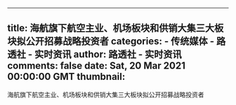 
---
title: 海航旗下航空主业、机场板块和供销大集三大板块拟公开招募战略投资者
categories: 
    - 传统媒体
    - 路透社 - 实时资讯
author: 路透社 - 实时资讯
comments: false
date: Sat, 20 Mar 2021 00:00:00 GMT
thumbnail: 
---

<div>   
海航旗下航空主业、机场板块和供销大集三大板块拟公开招募战略投资者  
</div>
            